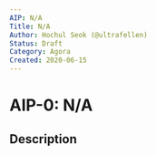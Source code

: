 ```yaml
---
AIP: N/A
Title: N/A
Author: Hochul Seok (@ultrafellen)
Status: Draft
Category: Agora
Created: 2020-06-15
---
```


# AIP-0: N/A

## Description

